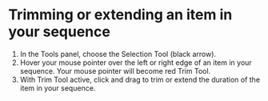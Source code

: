 # Trimming or extending an item in your sequence

1. In the Tools panel, choose the Selection Tool (black arrow).
2. Hover your mouse pointer over the left or right edge of an item in your sequence. Your mouse pointer will become red Trim Tool.
3. With Trim Tool active, click and drag to trim or extend the duration of the item in your sequence.